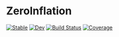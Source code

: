 # ZeroInflation

[![Stable](https://img.shields.io/badge/docs-stable-blue.svg)](https://p-gw.github.io/ZeroInflation.jl/stable)
[![Dev](https://img.shields.io/badge/docs-dev-blue.svg)](https://p-gw.github.io/ZeroInflation.jl/dev)
[![Build Status](https://github.com/p-gw/ZeroInflation.jl/actions/workflows/CI.yml/badge.svg?branch=main)](https://github.com/p-gw/ZeroInflation.jl/actions/workflows/CI.yml?query=branch%3Amain)
[![Coverage](https://codecov.io/gh/p-gw/ZeroInflation.jl/branch/main/graph/badge.svg)](https://codecov.io/gh/p-gw/ZeroInflation.jl)
